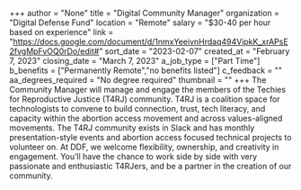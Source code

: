 +++
author = "None"
title = "Digital Community Manager"
organization = "Digital Defense Fund"
location = "Remote"
salary = "$30-40 per hour based on experience"
link = "https://docs.google.com/document/d/1nmxYeeivnHrdaq494VipkK_xrAPsE2fvgMpFvOQ0rDo/edit#"
sort_date = "2023-02-07"
created_at = "February 7, 2023"
closing_date = "March 7, 2023"
a_job_type = ["Part Time"]
b_benefits = ["Permanently Remote","no benefits listed"]
c_feedback = ""
aa_degrees_required = "No degree required"
thumbnail = ""
+++
The Community Manager will manage and engage the members of the Techies for Reproductive Justice (T4RJ) community. T4RJ is a coalition space for technologists to convene to build connection, trust, tech literacy, and capacity within the abortion access movement and across values-aligned movements. The T4RJ community exists in Slack and has monthly presentation-style events and abortion access focused technical projects to volunteer on. At DDF, we welcome flexibility, ownership, and creativity in engagement. You’ll have the chance to work side by side with very passionate and enthusiastic T4RJers, and be a partner in the creation of our community.
